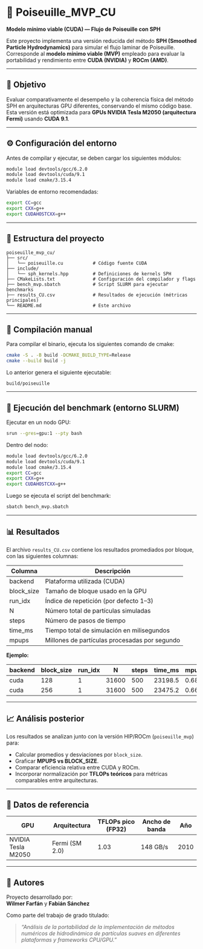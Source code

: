 # 🚀 Poiseuille_MVP_CU
**Modelo mínimo viable (CUDA) — Flujo de Poiseuille con SPH**

Este proyecto implementa una versión reducida del método **SPH (Smoothed Particle Hydrodynamics)** para simular el flujo laminar de Poiseuille.  
Corresponde al **modelo mínimo viable (MVP)** empleado para evaluar la portabilidad y rendimiento entre **CUDA (NVIDIA)** y **ROCm (AMD)**.

---

## 🧠 Objetivo

Evaluar comparativamente el desempeño y la coherencia física del método SPH en arquitecturas GPU diferentes, conservando el mismo código base.  
Esta versión está optimizada para **GPUs NVIDIA Tesla M2050 (arquitectura Fermi)** usando **CUDA 9.1**.

---

## ⚙️ Configuración del entorno

Antes de compilar y ejecutar, se deben cargar los siguientes módulos:

```bash
module load devtools/gcc/6.2.0
module load devtools/cuda/9.1
module load cmake/3.15.4
```

Variables de entorno recomendadas:

```bash
export CC=gcc
export CXX=g++
export CUDAHOSTCXX=g++
```

---

## 🧩 Estructura del proyecto

```
poiseuille_mvp_cu/
├── src/
│   └── poiseuille.cu           # Código fuente CUDA
├── include/
│   └── sph_kernels.hpp         # Definiciones de kernels SPH
├── CMakeLists.txt              # Configuración del compilador y flags
├── bench_mvp.sbatch            # Script SLURM para ejecutar benchmarks
├── results_CU.csv              # Resultados de ejecución (métricas principales)
└── README.md                   # Este archivo
```

---

## 🔧 Compilación manual

Para compilar el binario, ejecuta los siguientes comando de cmake:

```bash
cmake -S . -B build -DCMAKE_BUILD_TYPE=Release
cmake --build build -j
```

Lo anterior genera el siguiente ejecutable:

```
build/poiseuille
```

---

## 🚀 Ejecución del benchmark (entorno SLURM)

Ejecutar en un nodo GPU:

```bash
srun --gres=gpu:1 --pty bash
```

Dentro del nodo:

```bash
module load devtools/gcc/6.2.0
module load devtools/cuda/9.1
module load cmake/3.15.4
export CC=gcc
export CXX=g++
export CUDAHOSTCXX=g++
```

Luego se ejecuta el script del benchmark:

```bash
sbatch bench_mvp.sbatch
```

---

## 📊 Resultados

El archivo `results_CU.csv` contiene los resultados promediados por bloque, con las siguientes columnas:

| Columna     | Descripción                                           |
|--------------|--------------------------------------------------------|
| backend      | Plataforma utilizada (CUDA)                           |
| block_size   | Tamaño de bloque usado en la GPU                      |
| run_idx      | Índice de repetición (por defecto 1–3)                |
| N            | Número total de partículas simuladas                  |
| steps        | Número de pasos de tiempo                             |
| time_ms      | Tiempo total de simulación en milisegundos            |
| mpups        | Millones de partículas procesadas por segundo         |

**Ejemplo:**

| backend | block_size | run_idx | N     | steps | time_ms  | mpups |
|----------|-------------|---------|--------|--------|-----------|--------|
| cuda     | 128         | 1       | 31600 | 500    | 23198.5   | 0.68   |
| cuda     | 256         | 1       | 31600 | 500    | 23475.2   | 0.66   |

---

## 📈 Análisis posterior

Los resultados se analizan junto con la versión HIP/ROCm (`poiseuille_mvp`) para:

- Calcular promedios y desviaciones por `block_size`.  
- Graficar **MPUPS vs BLOCK_SIZE**.  
- Comparar eficiencia relativa entre CUDA y ROCm.  
- Incorporar normalización por **TFLOPs teóricos** para métricas comparables entre arquitecturas.

---

## 🧮 Datos de referencia

| GPU                | Arquitectura   | TFLOPs pico (FP32) | Ancho de banda | Año  |
|--------------------|----------------|---------------------|----------------|------|
| NVIDIA Tesla M2050 | Fermi (SM 2.0) | 1.03                | 148 GB/s       | 2010 |

---

## 🧾 Autores

Proyecto desarrollado por:  
**Wilmer Farfán** y **Fabián Sánchez**  

Como parte del trabajo de grado titulado:  
> *“Análisis de la portabilidad de la implementación de métodos numéricos de hidrodinámica de partículas suaves en diferentes plataformas y frameworks CPU/GPU.”*


